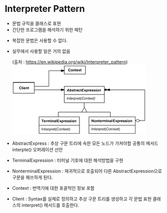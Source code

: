 # Interpreter Pattern

- 문법 규칙을 클래스로 표현
- 간단한 프로그램을 해석하기 위한 패턴

* 복잡한 문법은 사용할 수 없다.
* 실무에서 사용할 일은 거의 없음

  (출처 : https://en.wikipedia.org/wiki/Interpreter_pattern)
  ![구조](class.png)

* AbstractExpress : 추상 구문 트리에 속한 모든 노드가 가져야할 공통의 메서드 interpte() 오퍼레이션 선언
* TerminalExpression : 터미널 기호에 대한 해석방법을 구현
* NonterminalExpression : 재귀적으로 호출되어 다른 AbstractExpression으로 구문을 패쓰하게 된다.
* Context : 번역기에 대한 포괄적인 정보 포함
* Client : Syntax를 실제로 정의하고 추상 구문 트리를 생성하고 각 문법 표현 클래스의 interpret() 메서드를 호출한다.
